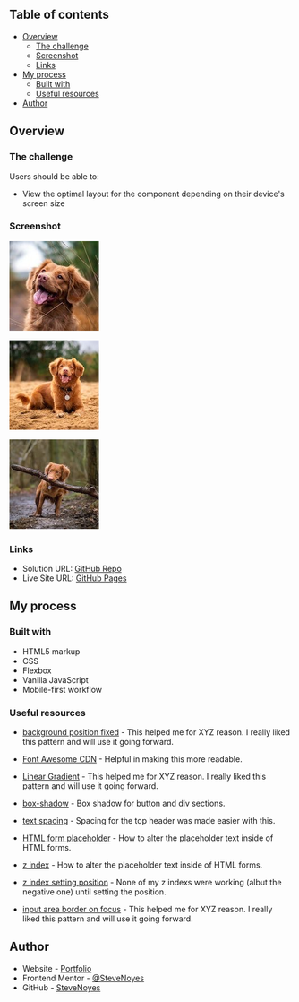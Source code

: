 ## Table of contents

- [Overview](#overview)
  - [The challenge](#the-challenge)
  - [Screenshot](#screenshot)
  - [Links](#links)
- [My process](#my-process)
  - [Built with](#built-with)
  - [Useful resources](#useful-resources)
- [Author](#author)

## Overview

### The challenge

Users should be able to:

- View the optimal layout for the component depending on their device's screen size

### Screenshot

![](./images/dog-image-1.jpg)

![](./images/dog-image-2.jpg)

![](./images/dog-image-3.jpg)

### Links

- Solution URL: [GitHub Repo](https://github.com/SteveNoyes/chatApp)
- Live Site URL: [GitHub Pages](https://stevenoyes.github.io/chatApp/)

## My process

### Built with

- HTML5 markup
- CSS  
- Flexbox
- Vanilla JavaScript
- Mobile-first workflow

### Useful resources

- [background position fixed](https://www.w3schools.com/css/css_positioning.asp) - This helped me for XYZ reason. I really liked this pattern and will use it going forward. 

- [Font Awesome CDN](https://cdnjs.com/libraries/font-awesome) - Helpful in making this more readable. 

- [Linear Gradient](https://developer.mozilla.org/en-US/docs/Web/CSS/gradient/linear-gradient) - This helped me for XYZ reason. I really liked this pattern and will use it going forward.

- [box-shadow](https://developer.mozilla.org/en-US/docs/Web/CSS/box-shadow) - Box shadow for button and div sections. 

- [text spacing](https://www.w3schools.com/css/css_text_spacing.asp) - Spacing for the top header was made easier with this.

- [HTML form placeholder](https://www.w3schools.com/howto/howto_css_placeholder.asp) - How to alter the placeholder text inside of HTML forms. 

- [z index](https://developer.mozilla.org/en-US/docs/Web/CSS/z-index) - How to alter the placeholder text inside of HTML forms. 

- [z index setting position](https://developer.mozilla.org/en-US/docs/Web/CSS/CSS_Positioning/Understanding_z_index/Adding_z-index) - None of my z indexs were working (albut the negative one) until setting the position.

- [input area border on focus](https://stackoverflow.com/questions/3397113/how-to-remove-focus-border-outline-around-text-input-boxes-chrome) - This helped me for XYZ reason. I really liked this pattern and will use it going forward.



## Author

- Website - [Portfolio](https://www.stevenmnoyes.com)
- Frontend Mentor - [@SteveNoyes](https://www.frontendmentor.io/profile/SteveNoyes)
- GitHub - [SteveNoyes](https://github.com/SteveNoyes)